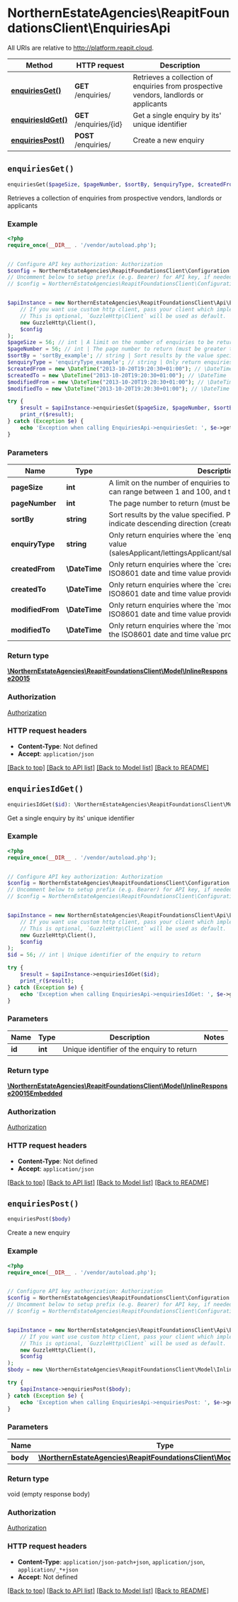 # NorthernEstateAgencies\ReapitFoundationsClient\EnquiriesApi

All URIs are relative to http://platform.reapit.cloud.

Method | HTTP request | Description
------------- | ------------- | -------------
[**enquiriesGet()**](EnquiriesApi.md#enquiriesGet) | **GET** /enquiries/ | Retrieves a collection of enquiries from prospective vendors, landlords or applicants
[**enquiriesIdGet()**](EnquiriesApi.md#enquiriesIdGet) | **GET** /enquiries/{id} | Get a single enquiry by its&#39; unique identifier
[**enquiriesPost()**](EnquiriesApi.md#enquiriesPost) | **POST** /enquiries/ | Create a new enquiry


## `enquiriesGet()`

```php
enquiriesGet($pageSize, $pageNumber, $sortBy, $enquiryType, $createdFrom, $createdTo, $modifiedFrom, $modifiedTo): \NorthernEstateAgencies\ReapitFoundationsClient\Model\InlineResponse20015
```

Retrieves a collection of enquiries from prospective vendors, landlords or applicants

### Example

```php
<?php
require_once(__DIR__ . '/vendor/autoload.php');


// Configure API key authorization: Authorization
$config = NorthernEstateAgencies\ReapitFoundationsClient\Configuration::getDefaultConfiguration()->setApiKey('Authorization', 'YOUR_API_KEY');
// Uncomment below to setup prefix (e.g. Bearer) for API key, if needed
// $config = NorthernEstateAgencies\ReapitFoundationsClient\Configuration::getDefaultConfiguration()->setApiKeyPrefix('Authorization', 'Bearer');


$apiInstance = new NorthernEstateAgencies\ReapitFoundationsClient\Api\EnquiriesApi(
    // If you want use custom http client, pass your client which implements `GuzzleHttp\ClientInterface`.
    // This is optional, `GuzzleHttp\Client` will be used as default.
    new GuzzleHttp\Client(),
    $config
);
$pageSize = 56; // int | A limit on the number of enquiries to be returned per page. Value can range between 1 and 100, and the default is 25
$pageNumber = 56; // int | The page number to return (must be greater than 0)
$sortBy = 'sortBy_example'; // string | Sort results by the value specified. Prefix string with '-' to indicate descending direction (created/modified)
$enquiryType = 'enquiryType_example'; // string | Only return enquiries where the `enquiryType` matches this value (salesApplicant/lettingsApplicant/salesProperty/lettingsProperty)
$createdFrom = new \DateTime("2013-10-20T19:20:30+01:00"); // \DateTime | Only return enquiries where the `created` field is on or after the ISO8601 date and time value provided
$createdTo = new \DateTime("2013-10-20T19:20:30+01:00"); // \DateTime | Only return enquiries where the `created` field is on or before the ISO8601 date and time value provided
$modifiedFrom = new \DateTime("2013-10-20T19:20:30+01:00"); // \DateTime | Only return enquiries where the `modified` field is on or after the ISO8601 date and time value provided
$modifiedTo = new \DateTime("2013-10-20T19:20:30+01:00"); // \DateTime | Only return enquiries where the `modified` field is on or before the ISO8601 date and time value provided

try {
    $result = $apiInstance->enquiriesGet($pageSize, $pageNumber, $sortBy, $enquiryType, $createdFrom, $createdTo, $modifiedFrom, $modifiedTo);
    print_r($result);
} catch (Exception $e) {
    echo 'Exception when calling EnquiriesApi->enquiriesGet: ', $e->getMessage(), PHP_EOL;
}
```

### Parameters

Name | Type | Description  | Notes
------------- | ------------- | ------------- | -------------
 **pageSize** | **int**| A limit on the number of enquiries to be returned per page. Value can range between 1 and 100, and the default is 25 | [optional]
 **pageNumber** | **int**| The page number to return (must be greater than 0) | [optional]
 **sortBy** | **string**| Sort results by the value specified. Prefix string with &#39;-&#39; to indicate descending direction (created/modified) | [optional]
 **enquiryType** | **string**| Only return enquiries where the &#x60;enquiryType&#x60; matches this value (salesApplicant/lettingsApplicant/salesProperty/lettingsProperty) | [optional]
 **createdFrom** | **\DateTime**| Only return enquiries where the &#x60;created&#x60; field is on or after the ISO8601 date and time value provided | [optional]
 **createdTo** | **\DateTime**| Only return enquiries where the &#x60;created&#x60; field is on or before the ISO8601 date and time value provided | [optional]
 **modifiedFrom** | **\DateTime**| Only return enquiries where the &#x60;modified&#x60; field is on or after the ISO8601 date and time value provided | [optional]
 **modifiedTo** | **\DateTime**| Only return enquiries where the &#x60;modified&#x60; field is on or before the ISO8601 date and time value provided | [optional]

### Return type

[**\NorthernEstateAgencies\ReapitFoundationsClient\Model\InlineResponse20015**](../Model/InlineResponse20015.md)

### Authorization

[Authorization](../../README.md#Authorization)

### HTTP request headers

- **Content-Type**: Not defined
- **Accept**: `application/json`

[[Back to top]](#) [[Back to API list]](../../README.md#endpoints)
[[Back to Model list]](../../README.md#models)
[[Back to README]](../../README.md)

## `enquiriesIdGet()`

```php
enquiriesIdGet($id): \NorthernEstateAgencies\ReapitFoundationsClient\Model\InlineResponse20015Embedded
```

Get a single enquiry by its' unique identifier

### Example

```php
<?php
require_once(__DIR__ . '/vendor/autoload.php');


// Configure API key authorization: Authorization
$config = NorthernEstateAgencies\ReapitFoundationsClient\Configuration::getDefaultConfiguration()->setApiKey('Authorization', 'YOUR_API_KEY');
// Uncomment below to setup prefix (e.g. Bearer) for API key, if needed
// $config = NorthernEstateAgencies\ReapitFoundationsClient\Configuration::getDefaultConfiguration()->setApiKeyPrefix('Authorization', 'Bearer');


$apiInstance = new NorthernEstateAgencies\ReapitFoundationsClient\Api\EnquiriesApi(
    // If you want use custom http client, pass your client which implements `GuzzleHttp\ClientInterface`.
    // This is optional, `GuzzleHttp\Client` will be used as default.
    new GuzzleHttp\Client(),
    $config
);
$id = 56; // int | Unique identifier of the enquiry to return

try {
    $result = $apiInstance->enquiriesIdGet($id);
    print_r($result);
} catch (Exception $e) {
    echo 'Exception when calling EnquiriesApi->enquiriesIdGet: ', $e->getMessage(), PHP_EOL;
}
```

### Parameters

Name | Type | Description  | Notes
------------- | ------------- | ------------- | -------------
 **id** | **int**| Unique identifier of the enquiry to return |

### Return type

[**\NorthernEstateAgencies\ReapitFoundationsClient\Model\InlineResponse20015Embedded**](../Model/InlineResponse20015Embedded.md)

### Authorization

[Authorization](../../README.md#Authorization)

### HTTP request headers

- **Content-Type**: Not defined
- **Accept**: `application/json`

[[Back to top]](#) [[Back to API list]](../../README.md#endpoints)
[[Back to Model list]](../../README.md#models)
[[Back to README]](../../README.md)

## `enquiriesPost()`

```php
enquiriesPost($body)
```

Create a new enquiry

### Example

```php
<?php
require_once(__DIR__ . '/vendor/autoload.php');


// Configure API key authorization: Authorization
$config = NorthernEstateAgencies\ReapitFoundationsClient\Configuration::getDefaultConfiguration()->setApiKey('Authorization', 'YOUR_API_KEY');
// Uncomment below to setup prefix (e.g. Bearer) for API key, if needed
// $config = NorthernEstateAgencies\ReapitFoundationsClient\Configuration::getDefaultConfiguration()->setApiKeyPrefix('Authorization', 'Bearer');


$apiInstance = new NorthernEstateAgencies\ReapitFoundationsClient\Api\EnquiriesApi(
    // If you want use custom http client, pass your client which implements `GuzzleHttp\ClientInterface`.
    // This is optional, `GuzzleHttp\Client` will be used as default.
    new GuzzleHttp\Client(),
    $config
);
$body = new \NorthernEstateAgencies\ReapitFoundationsClient\Model\InlineObject18(); // \NorthernEstateAgencies\ReapitFoundationsClient\Model\InlineObject18

try {
    $apiInstance->enquiriesPost($body);
} catch (Exception $e) {
    echo 'Exception when calling EnquiriesApi->enquiriesPost: ', $e->getMessage(), PHP_EOL;
}
```

### Parameters

Name | Type | Description  | Notes
------------- | ------------- | ------------- | -------------
 **body** | [**\NorthernEstateAgencies\ReapitFoundationsClient\Model\InlineObject18**](../Model/InlineObject18.md)|  | [optional]

### Return type

void (empty response body)

### Authorization

[Authorization](../../README.md#Authorization)

### HTTP request headers

- **Content-Type**: `application/json-patch+json`, `application/json`, `application/_*+json`
- **Accept**: Not defined

[[Back to top]](#) [[Back to API list]](../../README.md#endpoints)
[[Back to Model list]](../../README.md#models)
[[Back to README]](../../README.md)
